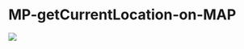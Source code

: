 # MP-getCurrentLocation-on-MAP

![](https://github.com/pitipon/MP-getCurrentLocation-on-MAP/blob/master/screenshot/pic.png)
